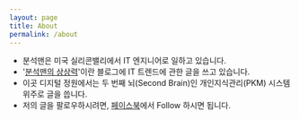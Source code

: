 ```yaml
---
layout: page
title: About
permalink: /about
---
```


- 분석맨은 미국 실리콘밸리에서 IT 엔지니어로 일하고 있습니다.
- '[분석맨의 상상력](https://kr.analysisman.com/)'이란 블로그에 IT 트렌드에 관한 글을 쓰고 있습니다.
- 이곳 디지털 정원에서는 두 번째 뇌(Second Brain)인 개인지식관리(PKM) 시스템 위주로 글을 씁니다.
- 저의 글을 팔로우하시려면, [페이스북](https://www.facebook.com/elcaryu)에서 Follow 하시면 됩니다.

